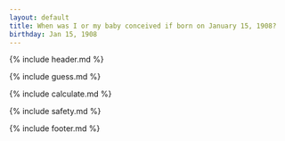 ```yaml
---
layout: default
title: When was I or my baby conceived if born on January 15, 1908?
birthday: Jan 15, 1908
---
```


{% include header.md %}

{% include guess.md %}

{% include calculate.md %}

{% include safety.md %}

{% include footer.md %}




